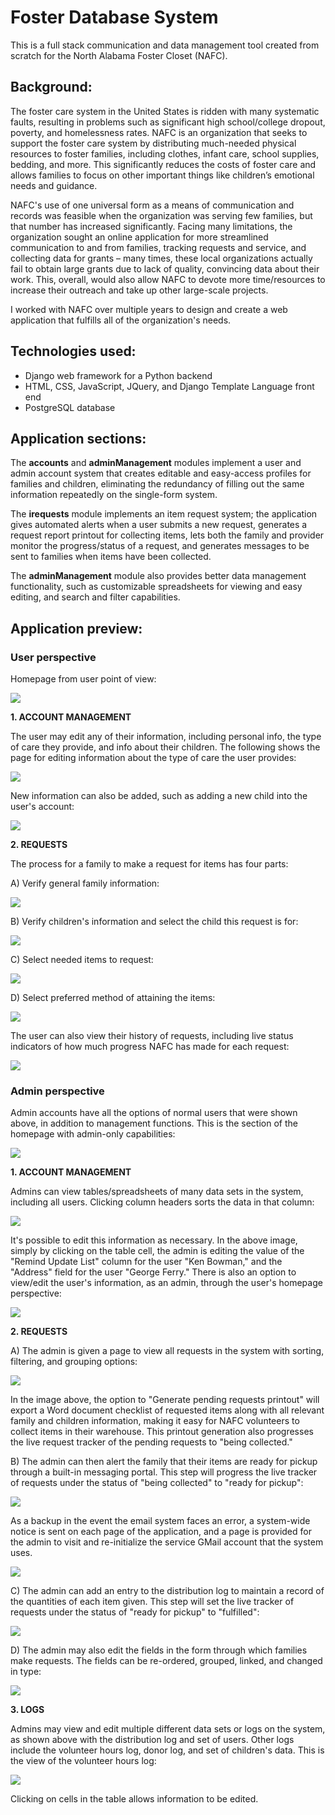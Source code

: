 # Foster Database System

This is a full stack communication and data management tool created from scratch for the North Alabama Foster Closet (NAFC).

## Background:
The foster care system in the United States is ridden with many systematic faults, resulting in problems such as significant high school/college dropout, poverty, and homelessness rates. NAFC is an organization that seeks to support the foster care system by distributing much-needed physical resources to foster families, including clothes, infant care, school supplies, bedding, and more. This significantly reduces the costs of foster care and allows families to focus on other important things like children’s emotional needs and guidance.

NAFC's use of one universal form as a means of communication and records was feasible when the organization was serving few families, but that number has increased significantly. Facing many limitations, the organization sought an online application for more streamlined communication to and from families, tracking requests and service, and collecting data for grants – many times, these local organizations actually fail to obtain large grants due to lack of quality, convincing data about their work. This, overall, would also allow NAFC to devote more time/resources to increase their outreach and take up other large-scale projects. 

I worked with NAFC over multiple years to design and create a web application that fulfills all of the organization's needs.


## Technologies used:
- Django web framework for a Python backend
- HTML, CSS, JavaScript, JQuery, and Django Template Language front end
- PostgreSQL database


## Application sections:
The **accounts** and **adminManagement** modules implement a user and admin account system that creates editable and easy-access profiles for families and children, eliminating the redundancy of filling out the same information repeatedly on the single-form system.

The **irequests** module implements an item request system; the application gives automated alerts when a user submits a new request, generates a request report printout for collecting items, lets both the family and provider monitor the progress/status of a request, and generates messages to be sent to families when items have been collected. 

The **adminManagement** module also provides better data management functionality, such as customizable spreadsheets for viewing and easy editing, and search and filter capabilities.

## Application preview:
### User perspective
Homepage from user point of view:

![](https://i.imgur.com/yHsEbib.png)

**1. ACCOUNT MANAGEMENT**

The user may edit any of their information, including personal info, the type of care they provide, and info about their children. The following shows the page for editing information about the type of care the user provides:

![](https://i.imgur.com/VgB5MaZ.png)

New information can also be added, such as adding a new child into the user's account:

![](https://i.imgur.com/zVHDYel.png)

**2. REQUESTS**

The process for a family to make a request for items has four parts:

A) Verify general family information:

![](https://i.imgur.com/oxggj0K.png)

B) Verify children's information and select the child this request is for:

![](https://i.imgur.com/rjEhXfk.png)

C) Select needed items to request:

![](https://i.imgur.com/KMAKMdn.png)

D) Select preferred method of attaining the items:

![](https://i.imgur.com/OK4h9cX.png)

The user can also view their history of requests, including live status indicators of how much progress NAFC has made for each request:

![](https://i.imgur.com/nVc9C3c.png)



### Admin perspective
Admin accounts have all the options of normal users that were shown above, in addition to management functions. This is the section of the homepage with admin-only capabilities:

![](https://i.imgur.com/fbmo8Gr.png)

**1. ACCOUNT MANAGEMENT**

Admins can view tables/spreadsheets of many data sets in the system, including all users. Clicking column headers sorts the data in that column:

![](https://i.imgur.com/rFFspb7.png)

It's possible to edit this information as necessary. In the above image, simply by clicking on the table cell, the admin is editing the value of the "Remind Update List" column for the user "Ken Bowman," and the "Address" field for the user "George Ferry." There is also an option to view/edit the user's information, as an admin, through the user's homepage perspective:

![](https://i.imgur.com/XxylXQM.png)


**2. REQUESTS**

A) The admin is given a page to view all requests in the system with sorting, filtering, and grouping options:

![](https://i.imgur.com/vi6DkOn.png)

In the image above, the option to "Generate pending requests printout" will export a Word document checklist of requested items along with all relevant family and children information, making it easy for NAFC volunteers to collect items in their warehouse. This printout generation also progresses the live request tracker of the pending requests to "being collected."

B) The admin can then alert the family that their items are ready for pickup through a built-in messaging portal. This step will progress the live tracker of requests under the status of "being collected" to "ready for pickup":

![](https://i.imgur.com/YlLNBIJ.png)

As a backup in the event the email system faces an error, a system-wide notice is sent on each page of the application, and a page is provided for the admin to visit and re-initialize the service GMail account that the system uses.

![](https://i.imgur.com/pS8KLsg.png)

C) The admin can add an entry to the distribution log to maintain a record of the quantities of each item given. This step will set the live tracker of requests under the status of "ready for pickup" to "fulfilled":

![](https://i.imgur.com/1hknSPQ.png)

D) The admin may also edit the fields in the form through which families make requests. The fields can be re-ordered, grouped, linked, and changed in type:

![](https://i.imgur.com/yRaRhnw.png)

**3. LOGS**

Admins may view and edit multiple different data sets or logs on the system, as shown above with the distribution log and set of users. Other logs include the volunteer hours log, donor log, and set of children's data. This is the view of the volunteer hours log:

![](https://i.imgur.com/ohhyRg8.png)

Clicking on cells in the table allows information to be edited.
